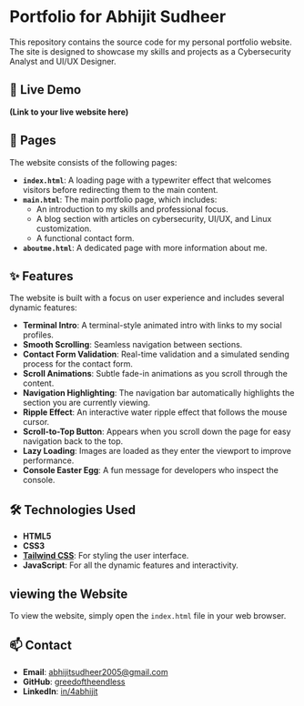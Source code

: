 # Portfolio for Abhijit Sudheer

This repository contains the source code for my personal portfolio website. The site is designed to showcase my skills and projects as a Cybersecurity Analyst and UI/UX Designer.

## 🚀 Live Demo

**(Link to your live website here)**

## 📜 Pages

The website consists of the following pages:

*   **`index.html`**: A loading page with a typewriter effect that welcomes visitors before redirecting them to the main content.
*   **`main.html`**: The main portfolio page, which includes:
    *   An introduction to my skills and professional focus.
    *   A blog section with articles on cybersecurity, UI/UX, and Linux customization.
    *   A functional contact form.
*   **`aboutme.html`**: A dedicated page with more information about me.

## ✨ Features

The website is built with a focus on user experience and includes several dynamic features:

*   **Terminal Intro**: A terminal-style animated intro with links to my social profiles.
*   **Smooth Scrolling**: Seamless navigation between sections.
*   **Contact Form Validation**: Real-time validation and a simulated sending process for the contact form.
*   **Scroll Animations**: Subtle fade-in animations as you scroll through the content.
*   **Navigation Highlighting**: The navigation bar automatically highlights the section you are currently viewing.
*   **Ripple Effect**: An interactive water ripple effect that follows the mouse cursor.
*   **Scroll-to-Top Button**: Appears when you scroll down the page for easy navigation back to the top.
*   **Lazy Loading**: Images are loaded as they enter the viewport to improve performance.
*   **Console Easter Egg**: A fun message for developers who inspect the console.

## 🛠️ Technologies Used

*   **HTML5**
*   **CSS3**
*   **[Tailwind CSS](https://tailwindcss.com/)**: For styling the user interface.
*   **JavaScript**: For all the dynamic features and interactivity.

##  viewing the Website

To view the website, simply open the `index.html` file in your web browser.

## 📫 Contact

*   **Email**: abhijitsudheer2005@gmail.com
*   **GitHub**: [greedoftheendless](https://github.com/greedoftheendless)
*   **LinkedIn**: [in/4abhijit](https://linkedin.com/in/4abhijit)